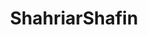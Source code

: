 ---
title: ShahriarShafin
github: https://github.com/ShahriarShafin
mode: dark
transition: 1s
score: 59.5
archetype:
- Minimalistic
---